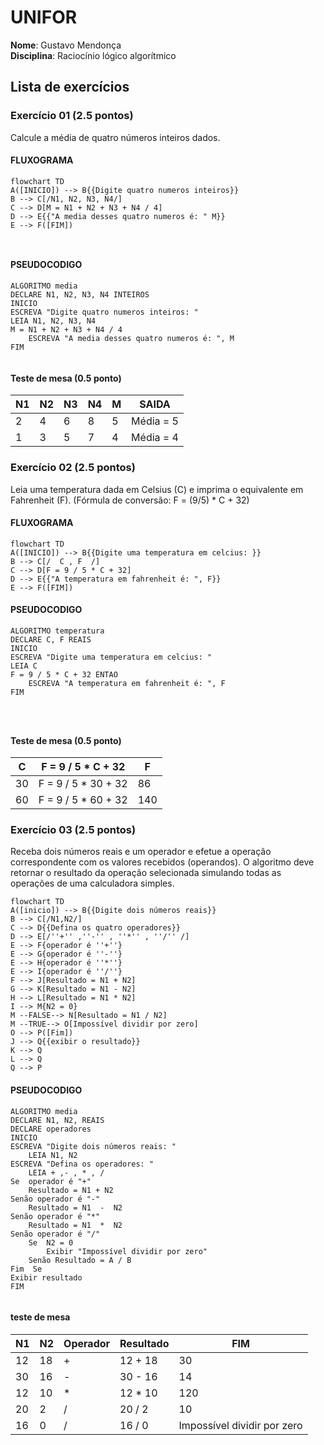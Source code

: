 # UNIFOR
**Nome**: Gustavo Mendonça <br>
**Disciplina**: Raciocínio lógico algorítmico

 ## Lista de exercícios

### Exercício 01 (2.5 pontos)
Calcule a média de quatro números inteiros dados.

#### FLUXOGRAMA
```mermaid
flowchart TD
A([INICIO]) --> B{{Digite quatro numeros inteiros}}
B --> C[/N1, N2, N3, N4/]
C --> D[M = N1 + N2 + N3 + N4 / 4]
D --> E{{"A media desses quatro numeros é: " M}}
E --> F([FIM])



```

#### PSEUDOCODIGO

```
ALGORITMO media
DECLARE N1, N2, N3, N4 INTEIROS
INICIO
ESCREVA "Digite quatro numeros inteiros: "
LEIA N1, N2, N3, N4
M = N1 + N2 + N3 + N4 / 4 
	ESCREVA "A media desses quatro numeros é: ", M
FIM


```

#### Teste de mesa (0.5 ponto)

| N1 | N2 | N3 | N4 | M | SAIDA | 
|      --      |      --      |      --      |      --      |      --      |      --      | 
| 2     | 4       | 6    |  8     | 5    |      Média = 5      |
| 1   | 3          | 5        | 7 | 4  |      Média = 4      |

### Exercício 02 (2.5 pontos)
Leia uma temperatura dada em Celsius (C) e imprima o equivalente em Fahrenheit (F). (Fórmula de conversão: F = (9/5) * C + 32)

#### FLUXOGRAMA
```mermaid
flowchart TD
A([INICIO]) --> B{{Digite uma temperatura em celcius: }}
B --> C[/  C , F  /]
C --> D[F = 9 / 5 * C + 32]
D --> E{{"A temperatura em fahrenheit é: ", F}}
E --> F([FIM])

```

#### PSEUDOCODIGO


```
ALGORITMO temperatura
DECLARE C, F REAIS
INICIO
ESCREVA "Digite uma temperatura em celcius: "
LEIA C
F = 9 / 5 * C + 32 ENTAO
	ESCREVA "A temperatura em fahrenheit é: ", F
FIM




```

#### Teste de mesa (0.5 ponto)

|C | F = 9 / 5 * C + 32 | F | 
|      --      |      --      |      --      |    
| 30     |   F = 9 / 5 * 30 + 32      | 86   |  
| 60   |  F = 9 / 5 * 60 + 32          | 140       | 

### Exercício 03 (2.5 pontos)
Receba dois números reais e um operador e efetue a operação correspondente com os valores recebidos (operandos). 
O algoritmo deve retornar o resultado da operação selecionada simulando todas as operações de uma calculadora simples.

```mermaid
flowchart TD
A([inicio]) --> B{{Digite dois números reais}}
B --> C[/N1,N2/]
C --> D{{Defina os quatro operadores}}
D --> E[/''+'' ,''-'' , ''*'' , ''/'' /]
E --> F{operador é ''+''}
E --> G{operador é ''-''}
E --> H{operador é ''*''}
E --> I{operador é ''/''}
F --> J[Resultado = N1 + N2]
G --> K[Resultado = N1 - N2]
H --> L[Resultado = N1 * N2]
I --> M{N2 = 0}
M --FALSE--> N[Resultado = N1 / N2]
M --TRUE--> O[Impossível dividir por zero]
O --> P([Fim])
J --> Q{{exibir o resultado}}
K --> Q
L --> Q
Q --> P

```

#### PSEUDOCODIGO

```
ALGORITMO media
DECLARE N1, N2, REAIS
DECLARE operadores
INICIO
ESCREVA "Digite dois números reais: "
	LEIA N1, N2
ESCREVA "Defina os operadores: "
	LEIA + ,- , * , /
Se  operador é "+" 
	Resultado = N1 + N2
Senão operador é "-"
	Resultado = N1  -  N2
Senão operador é "*"
	Resultado = N1  *  N2
Senão operador é "/"
	Se  N2 = 0
		Exibir "Impossível dividir por zero"
	Senão Resultado = A / B
Fim  Se
Exibir resultado
FIM


```
#### teste de mesa

|  N1  |  N2  |  Operador  |  Resultado  |  FIM
|      --      |      --      |      --      |      --      |       --      |
|  12  |  18  |  +  |  12 + 18  |  30  |
|  30  |  16  |  -  |  30 - 16  |  14  |
|  12  |  10  |  *  |  12 * 10  |  120  |
|  20  |  2  |  /  |  20 / 2  |  10  |
|  16  |  0  |  /  |  16 / 0  |  Impossível dividir por zero  |




